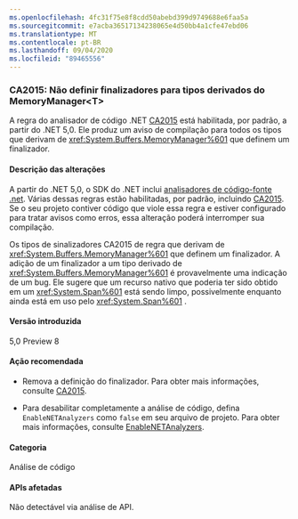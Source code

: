 ```yaml
---
ms.openlocfilehash: 4fc31f75e8f8cdd50abebd399d9749688e6faa5a
ms.sourcegitcommit: e7acba36517134238065e4d50bb4a1cfe47ebd06
ms.translationtype: MT
ms.contentlocale: pt-BR
ms.lasthandoff: 09/04/2020
ms.locfileid: "89465556"
---
```

### <a name="ca2015-do-not-define-finalizers-for-types-derived-from-memorymanagert"></a>CA2015: Não definir finalizadores para tipos derivados do MemoryManager\<T>

A regra do analisador de código .NET [CA2015](/visualstudio/code-quality/ca2015) está habilitada, por padrão, a partir do .NET 5,0. Ele produz um aviso de compilação para todos os tipos que derivam de <xref:System.Buffers.MemoryManager%601> que definem um finalizador.

#### <a name="change-description"></a>Descrição das alterações

A partir do .NET 5,0, o SDK do .NET inclui [analisadores de código-fonte .net](../../../../docs/fundamentals/productivity/code-analysis.md). Várias dessas regras estão habilitadas, por padrão, incluindo [CA2015](/visualstudio/code-quality/ca2015). Se o seu projeto contiver código que viole essa regra e estiver configurado para tratar avisos como erros, essa alteração poderá interromper sua compilação.

Os tipos de sinalizadores CA2015 de regra que derivam de <xref:System.Buffers.MemoryManager%601> que definem um finalizador. A adição de um finalizador a um tipo derivado de <xref:System.Buffers.MemoryManager%601> é provavelmente uma indicação de um bug. Ele sugere que um recurso nativo que poderia ter sido obtido em um <xref:System.Span%601> está sendo limpo, possivelmente enquanto ainda está em uso pelo <xref:System.Span%601> .

#### <a name="version-introduced"></a>Versão introduzida

5,0 Preview 8

#### <a name="recommended-action"></a>Ação recomendada

- Remova a definição do finalizador. Para obter mais informações, consulte [CA2015](/visualstudio/code-quality/ca2015).

- Para desabilitar completamente a análise de código, defina `EnableNETAnalyzers` como `false` em seu arquivo de projeto. Para obter mais informações, consulte [EnableNETAnalyzers](../../../../docs/core/project-sdk/msbuild-props.md#enablenetanalyzers).

#### <a name="category"></a>Categoria

Análise de código

#### <a name="affected-apis"></a>APIs afetadas

Não detectável via análise de API.

<!--

#### Affected APIs

Not detectable via API analysis.

-->
